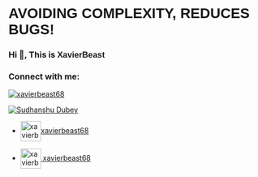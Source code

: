 <h1  style="font-family: Sarpanch, Arial, Helvetica, sans-serif;">AVOIDING COMPLEXITY, REDUCES BUGS!</h1>
<h3 >Hi 👋, This is <span style="font-family: Sarpanch, Arial, Helvetica, sans-serif;">XavierBeast</span></h3>

<h3 align="left">Connect with me:</h3>

<p align="left"> <a href="https://twitter.com/xavierbeast68" target="blank"><img src="https://img.shields.io/twitter/follow/xavierbeast68?logo=twitter&style=for-the-badge" alt="xavierbeast68" /></a> </p>

<a href="https://www.linkedin.com/in/sudhanshu-dubey-3a87581ba/" target="blank"><img align="center" src="https://img.shields.io/badge/LinkedIn-0A66C2?style=for-the-badge&logo=LinkedIn&logoColor=white" alt="Sudhanshu Dubey"/></a>


- <a href="[https://www.leetcode.com/xavierbest68](https://leetcode.com/xavierbeast68/)" target="blank"><img align="center" src="https://upload.wikimedia.org/wikipedia/commons/1/19/LeetCode_logo_black.png" alt="xavierbest68" height="40" width="40"/>xavierbeast68</a>

- <a href="[https://auth.geeksforgeeks.org/user/xavierbest68](https://auth.geeksforgeeks.org/user/xavierbeast68/)" target="blank"><img align="center" src="https://upload.wikimedia.org/wikipedia/commons/4/43/GeeksforGeeks.svg" alt="xavierbest68" height="40" width="40" /> xavierbeast68</a>
